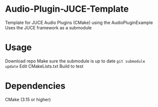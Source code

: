 # Audio-Plugin-JUCE-Template
Template for JUCE Audio Plugins (CMake) using the AudioPluginExample
Uses the JUCE framework as a submodule

# Usage
Download repo
Make sure the submodule is up to date 
```git submodule update```
Edit CMakeLists.txt
Build to test

# Dependencies
CMake (3.15 or higher)

